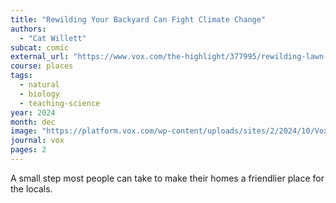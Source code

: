 ```yaml
---
title: "Rewilding Your Backyard Can Fight Climate Change"
authors:
  - "Cat Willett"
subcat: comic
external_url: "https://www.vox.com/the-highlight/377995/rewilding-lawn-backyard-climate-change"
course: places
tags:
  - natural
  - biology
  - teaching-science
year: 2024
month: dec
image: "https://platform.vox.com/wp-content/uploads/sites/2/2024/10/Vox_Header_.jpg"
journal: vox
pages: 2
---
```


A small step most people can take to make their homes a friendlier place for the locals.
